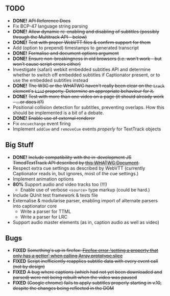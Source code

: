 TODO
----

* **DONE!** <strike>API Reference Docs</strike>
* Fix BCP-47 language string parsing
* **DONE!** <strike>Allow dynamic re-enabling and disabling of subtitles (possibly through the Multitrack API - below)</strike>
* **DONE!** <strike>Test with proper WebVTT files & confirm support for them</strike>
* Add (option to prepend) timestamps to generated transcript
* **DONE!** <strike>Formalise and document options argument</strike>
* **DONE!** <strike>Ensure non-breakingness in old browsers (i.e. won't work - but won't cause script errors either)</strike>
* Investigate (safari) webkit embedded subtitles API and determine whether to switch off embedded subtitles if Captionator present, or to use the embedded subtitles instead
* **DONE!** <strike>The W3C or the WHATWG haven't really been clear on the `track` element's `kind` property. Determine an appropriate behaviour for it.</strike>
* **DONE!** <strike>Test with more than one video on a page (it should already work - ...or does it?)</strike>
* Positional collision detection for subtitles, preventing overlaps. How this should be implemented is a bit of a debate.
* **DONE!** <strike>Enable use of external renderer</strike>
* Fix `oncuechange` event firing
* Implement `addCue` and `removeCue` events _properly_ for TextTrack objects

## Big Stuff ##

* **DONE!** <strike>Include compatibility with the in-development JS TimedTextTrack API described by [this WHATWG Document](http://www.whatwg.org/specs/web-apps/current-work/multipage/video.html).</strike>
* Respect extra cue settings as described by WebVTT (currently Captionator reads in, but ignores, most of the cue settings.)
* Implement animation options
* **80%** Support audio and video tracks too (!!!)
	* Enable use of verbose `<source>` type markup (could be hard.)
* Include QUnit test framework & tests file
* Externalise & modularise parser, enabling import of alternate parsers into captionator core
	* Write a parser for TTML
	* Write a parser for LRC
* Support audio master elements (as in, caption audio as well as video)

## Bugs ##

* **FIXED** <strike>Something's up in firefox: [Firefox error 'setting a property that only has a getter' when calling Array.prototype.slice](http://stackoverflow.com/questions/5087755/firefox-error-setting-a-property-that-only-has-a-getter-when-calling-array-prot)</strike>
* **FIXED** <strike>Script inefficiently reapplies subtitle data with every event call (not by design)</strike>
* **FIXED** <strike>A bug where captions (which had not yet been downloaded and parsed) were not being rebuilt when the video was paused</strike>
* **FIXED** <strike>(Google chrome) fails to apply subtitles properly starting in v.10, despite the changes being reflected in the DOM</strike>
